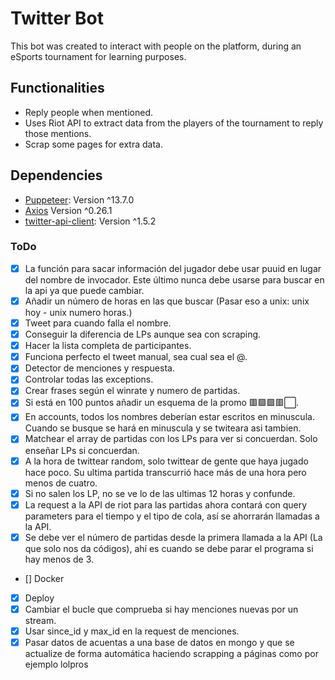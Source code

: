 # Twitter Bot
This bot was created to interact with people on the platform, during an eSports tournament for learning purposes.

## Functionalities
* Reply people when mentioned.
* Uses Riot API to extract data from the players of the tournament to reply those mentions.
* Scrap some pages for extra data.

## Dependencies
* [Puppeteer](https://github.com/puppeteer/puppeteer): Version ^13.7.0 
* [Axios](https://github.com/axios/axios) Version ^0.26.1
* [twitter-api-client](https://www.npmjs.com/package/twitter-api-client): Version ^1.5.2

### ToDo
- [X] La función para sacar información del jugador debe usar puuid en lugar del nombre de invocador. Este último nunca debe usarse para buscar en la api ya que puede cambiar.
- [X] Añadir un número de horas en las que buscar (Pasar eso a unix: unix hoy - unix numero horas.)
- [X] Tweet para cuando falla el nombre.
- [X] Conseguir la diferencia de LPs aunque sea con scraping.
- [X] Hacer la lista completa de participantes.
- [X] Funciona perfecto el tweet manual, sea cual sea el @.
- [X] Detector de menciones y respuesta.
- [X] Controlar todas las exceptions.
- [X] Crear frases según el winrate y numero de partidas. 
- [X] Si está en 100 puntos añadir un esquema de la promo 🟥🟩🟩🟥⬜.
- [X] En accounts, todos los nombres deberían estar escritos en minuscula. Cuando se busque se hará en minuscula y se twiteara asi tambien.
- [X] Matchear el array de partidas con los LPs para ver si concuerdan. Solo enseñar LPs si concuerdan.
- [X]  A la hora de twittear random, solo twittear de gente que haya jugado hace poco. Su ultima partida transcurrió hace más de una hora pero menos de cuatro.
- [X] Si no salen los LP, no se ve lo de las ultimas 12 horas y confunde.
- [X] La request a la API de riot para las partidas ahora contará con query parameters para el tiempo y el tipo de cola, así se ahorrarán llamadas a la API.
- [X] Se debe ver el número de partidas desde la primera llamada a la API (La que solo nos da códigos), ahí es cuando se debe parar el programa si hay menos de 3.
- [] Docker
- [X] Deploy
- [x] Cambiar el bucle que comprueba si hay menciones nuevas por un stream. 
- [X] Usar since_id y max_id en la request de menciones.
- [X] Pasar datos de acuentas a una base de datos en mongo y que se actualize de forma automática haciendo scrapping a páginas como por ejemplo lolpros
